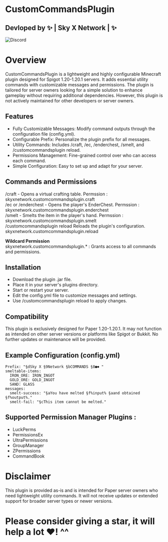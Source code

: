 ﻿# CustomCommandsPlugin
Devloped by ✨ | Sky X Network | ✨  
-
![Discord]([https://img.shields.io/badge/Discord-%235865F2.svg?style=for-the-badge&logo=discord&logoColor=white](https://discord.gg/pTErYjTh5h))
# Overview  
CustomCommandsPlugin is a lightweight and highly configurable Minecraft plugin designed for Spigot 1.20-1.20.1 servers. It adds essential utility commands with customizable messages and permissions. The plugin is tailored for server owners looking for a simple solution to enhance gameplay without requiring additional dependencies. However, this plugin is not actively maintained for other developers or server owners.  

## Features  
  - Fully Customizable Messages: Modify command outputs through the configuration file (config.yml).  
  - Configurable Prefix: Personalize the plugin prefix for all messages.  
  - Utility Commands: Includes /craft, /ec, /enderchest, /smelt, and /customcommandsplugin reload.  
  - Permissions Management: Fine-grained control over who can access each command.  
  - Simple Configuration: Easy to set up and adapt for your server.  

## Commands and Permissions  
/craft - Opens a virtual crafting table. Permssion : skyxnetwork.customcommandsplugin.craft  
/ec or /enderchest - Opens the player's EnderChest. Permssion : skyxnetwork.customcommandsplugin.enderchest  
/smelt - Smelts the item in the player's hand.	Permssion : skyxnetwork.customcommandsplugin.smelt  
/customcommandsplugin reload	Reloads the plugin's configuration.	skyxnetwork.customcommandsplugin.reload  

**Wildcard Permission**  
skyxnetwork.customcommandsplugin.* : Grants access to all commands and permissions.  

## Installation  
  - Download the plugin .jar file.  
  - Place it in your server's plugins directory.  
  - Start or restart your server.  
  - Edit the config.yml file to customize messages and settings.  
  - Use /customcommandsplugin reload to apply changes.  

## Compatibility  
This plugin is exclusively designed for Paper 1.20-1.20.1. It may not function as intended on other server versions or platforms like Spigot or Bukkit. No further updates or maintenance will be provided.  

## Example Configuration (config.yml)  
```
Prefix: "§dSky X §9Network §bCOMMANDS §8●⏺ "
smeltable-items:
  IRON_ORE: IRON_INGOT
  GOLD_ORE: GOLD_INGOT
  SAND: GLASS
messages:
  smelt-success: "§aYou have melted §f%input% §aand obtained §f%output%."
  smelt-fail: "§cThis item cannot be melted."
```
## Supported Permission Manager Plugins :  
- LuckPerms
- PermissionsEx
- UltraPermissions
- GroupManager
- ZPermissions
- CommandBook

# Disclaimer

This plugin is provided as-is and is intended for Paper server owners who need lightweight utility commands. It will not receive updates or extended support for broader server types or newer versions.
# Please consider giving a star, it will help a lot ♥️! ^^
